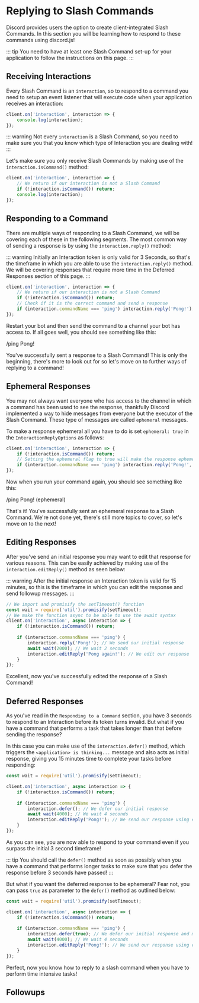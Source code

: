 # Replying to Slash Commands

Discord provides users the option to create client-integrated Slash Commands. In this section you will be learning how to respond to these commands using discord.js!

::: tip
You need to have at least one Slash Command set-up for your application to follow the instructions on this page.
:::

## Receiving Interactions

Every Slash Command is an `interaction`, so to respond to a command you need to setup an event listener that will execute code when your application receives an interaction:

```js
client.on('interaction', interaction => {
	console.log(interaction);
});
```

::: warning
Not every `interaction` is a Slash Command, so you need to make sure you that you know which type of Interaction you are dealing with!
:::

Let's make sure you only receive Slash Commands by making use of the `interaction.isCommand()` method:

```js
client.on('interaction', interaction => {
    // We return if our interaction is not a Slash Command
    if (!interaction.isCommand()) return; 
	console.log(interaction);
});
```


## Responding to a Command

There are multiple ways of responding to a Slash Command, we will be covering each of these in the following segments.
The most common way of sending a response is by using the `interaction.reply()` method:

::: warning
Initially an Interaction token is only valid for 3 Seconds, so that's the timeframe in which you are able to use the `interaction.reply()` method. We will be covering responses that require more time in the Deferred Responses section of this page.
:::

```js
client.on('interaction', interaction => {
    // We return if our interaction is not a Slash Command
    if (!interaction.isCommand()) return; 
    // Check if it is the correct command and send a response
	if (interaction.commandName === 'ping') interaction.reply('Pong!');
});
```

Restart your bot and then send the command to a channel your bot has access to. If all goes well, you should see something like this:

<!--- vue-discord-message doesn't yet have support for inline replies/interactions/ephemeral messages -->
<div is="discord-messages">
	<discord-message profile="user">
		/ping
	</discord-message>
	<discord-message profile="bot">
		Pong!
	</discord-message>
</div>

You've successfully sent a response to a Slash Command! This is only the beginning, there's more to look out for so let's move on to further ways of replying to a command!


## Ephemeral Responses

You may not always want everyone who has access to the channel in which a command has been used to see the response, thankfully Discord implemented a way to hide messages from everyone but the executor of the Slash Command. These type of messages are called `ephemeral` messages.

To make a response ephemeral all you have to do is set `ephemeral: true` in the `InteractionReplyOptions` as follows:

```js
client.on('interaction', interaction => {
    if (!interaction.isCommand()) return; 
    // Setting the ephemeral flag to true will make the response ephemeral
	if (interaction.commandName === 'ping') interaction.reply('Pong!', { ephemeral: true });
});
```

Now when you run your command again, you should see something like this:

<!--- vue-discord-message doesn't yet have support for inline replies/interactions/ephemeral messages -->
<div is="discord-messages">
	<discord-message profile="user">
		/ping
	</discord-message>
	<discord-message profile="bot">
		Pong! (ephemeral)
	</discord-message>
</div>

That's it! You've successfully sent an ephemeral response to a Slash Command.
We're not done yet, there's still more topics to cover, so let's move on to the next!


## Editing Responses

After you've send an initial response you may want to edit that response for various reasons. This can be easily achieved by making use of the `interaction.editReply()` method as seen below:

::: warning
After the initial response an Interaction token is valid for 15 minutes, so this is the timeframe in which you can edit the response and send followup messages.
:::

```js
// We import and promisify the setTimeout() function
const wait = require('util').promisify(setTimeout);
// We make the function async to be able to use the await syntax
client.on('interaction', async interaction => {
    if (!interaction.isCommand()) return; 
    
	if (interaction.commandName === 'ping') { 
        interaction.reply('Pong!'); // We send our initial response
        await wait(2000); // We wait 2 seconds
        interaction.editReply('Pong again!'); // We edit our response
    }
});
```

Excellent, now you've successfully edited the response of a Slash Command!


## Deferred Responses

As you've read in the `Responding to a Command` section, you have 3 seconds to respond to an Interaction before its token turns invalid. But what if you have a command that performs a task that takes longer than that before sending the response? 

In this case you can make use of the `interaction.defer()` method, which triggers the `<application> is thinking...` message and also acts as initial response, giving you 15 minutes time to complete your tasks before responding:
<!--- here either display the is thinking message via vue-discord-message or place a screenshot -->

```js
const wait = require('util').promisify(setTimeout);

client.on('interaction', async interaction => {
    if (!interaction.isCommand()) return; 
    
	if (interaction.commandName === 'ping') { 
        interaction.defer(); // We defer our initial response
        await wait(4000); // We wait 4 seconds
        interaction.editReply('Pong!'); // We send our response using editReply()
    }
});
```

As you can see, you are now able to respond to your command even if you surpass the initial 3 second timeframe!

::: tip
You should call the `defer()` method as soon as possibly when you have a command that performs longer tasks to make sure that you defer the response before 3 seconds have passed!
:::

But what if you want the deferred response to be ephemeral? Fear not, you can pass `true` as parameter to the `defer()` method as outlined below:

```js
const wait = require('util').promisify(setTimeout);

client.on('interaction', async interaction => {
    if (!interaction.isCommand()) return; 
    
	if (interaction.commandName === 'ping') { 
        interaction.defer(true); // We defer our initial response and make it ephemeral
        await wait(4000); // We wait 4 seconds
        interaction.editReply('Pong!'); // We send our response using editReply()
    }
});
```

Perfect, now you know how to reply to a slash command when you have to perform time intensive tasks!

## Followups

